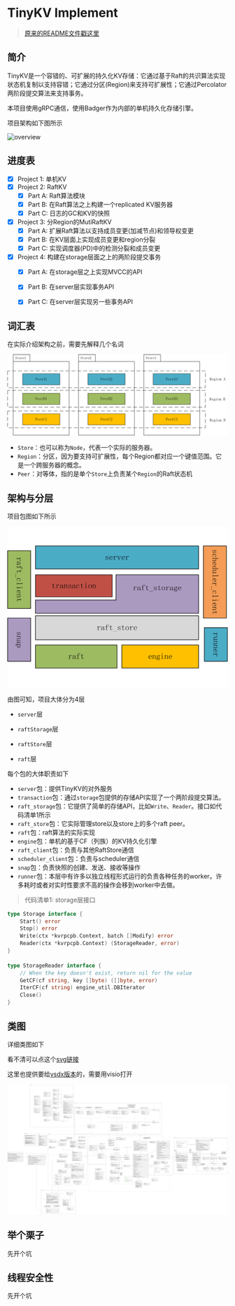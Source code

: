 # TinyKV Implement

>  [原来的README文件戳这里](README_ORIGINAL.md)

## 简介



TinyKV是一个容错的、可扩展的持久化KV存储：它通过基于Raft的共识算法实现状态机复制以支持容错；它通过分区(Region)来支持可扩展性；它通过Percolator两阶段提交算法来支持事务。



本项目使用gRPC通信，使用Badger作为内部的单机持久化存储引擎。



项目架构如下图所示

![overview](doc/imgs/overview.png)



## 进度表



- [x] Project 1: 单机KV
- [x] Project 2: RaftKV
  - [x] Part A: Raft算法模块
  - [x] Part B: 在Raft算法之上构建一个replicated KV服务器
  - [x] Part C: 日志的GC和KV的快照
- [x] Project 3: 分Region的MutiRaftKV
  - [x] Part A: 扩展Raft算法以支持成员变更(加减节点)和领导权变更
  - [x] Part B: 在KV层面上实现成员变更和region分裂
  - [x] Part C: 实现调度器(PD)中的检测分裂和成员变更
- [x] Project 4: 构建在storage层面之上的两阶段提交事务
  - [x] Part A: 在storage层之上实现MVCC的API
  - [x] Part B: 在server层实现事务API
  - [x] Part C: 在server层实现另一些事务API



## 词汇表



在实际介绍架构之前，需要先解释几个名词



![storeregionpeer](doc/imgs/storeregionpeer.png)



- `Store`：也可以称为`Node`，代表一个实际的服务器。
- `Region`：分区，因为要支持可扩展性，每个Region都对应一个键值范围。它是一个跨服务器的概念。
- `Peer`：对等体，指的是单个`Store`上负责某个`Region`的Raft状态机



## 架构与分层



项目包图如下所示

![overview](doc/imgs/package.png)

由图可知，项目大体分为4层

- `server`层

- `raftStorage`层
- `raftStore`层
- `raft`层



每个包的大体职责如下

- `server`包：提供TinyKV的对外服务
- `transaction`包：通过`storage`包提供的存储API实现了一个两阶段提交算法。
- `raft_storage`包：它提供了简单的存储API，比如`Write`、`Reader`。接口如代码清单1所示
- `raft_store`包：它实际管理store以及store上的多个raft peer。
- `raft`包：raft算法的实际实现
- `engine`包：单机的基于CF（列族）的KV持久化引擎
- `raft_client`包：负责与其他RaftStore通信
- `scheduler_client`包：负责与scheduler通信
- `snap`包：负责快照的创建、发送、接收等操作
- `runner`包：本层中有许多以独立线程形式运行的负责各种任务的worker。许多耗时或者对实时性要求不高的操作会移到worker中去做。



> 代码清单1: storage层接口

```go
type Storage interface {
	Start() error
	Stop() error
	Write(ctx *kvrpcpb.Context, batch []Modify) error
	Reader(ctx *kvrpcpb.Context) (StorageReader, error)
}

type StorageReader interface {
	// When the key doesn't exist, return nil for the value
	GetCF(cf string, key []byte) ([]byte, error)
	IterCF(cf string) engine_util.DBIterator
	Close()
}
```



## 类图



详细类图如下

看不清可以点这个[svg链接](doc\imgs\class.svg) 

这里也提供要给[vsdx版本](doc\imgs\class.vsdx)的，需要用visio打开

![class](doc/imgs/classdiagram.png)



## 举个栗子



先开个坑



## 线程安全性



先开个坑